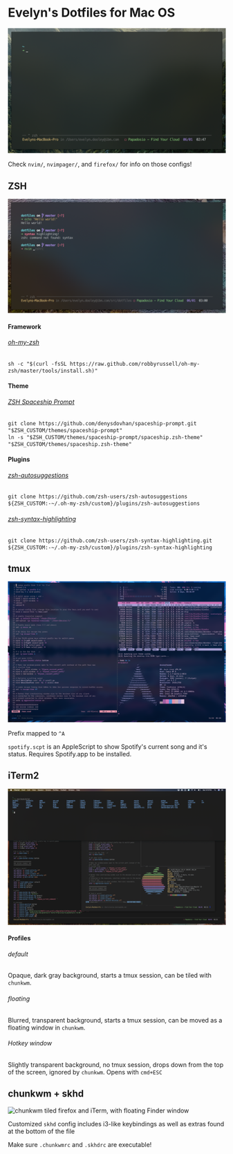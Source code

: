 # Evelyn's Dotfiles for Mac OS

![iTerm2 showing a ZSH Spaceship prompt inside a tmux session](/screens/term.png?raw=true)

Check `nvim/`, `nvimpager/`, and `firefox/` for info on those configs!

## ZSH

![ZSH prompt showing syntax hightlighting and auto suggestions](/screens/zsh.png?raw=true)

#### Framework 

###### [oh-my-zsh](https://ohmyz.sh/)

```
sh -c "$(curl -fsSL https://raw.github.com/robbyrussell/oh-my-zsh/master/tools/install.sh)"
```

#### Theme

###### [ZSH Spaceship Prompt](https://github.com/denysdovhan/spaceship-prompt)

```
git clone https://github.com/denysdovhan/spaceship-prompt.git "$ZSH_CUSTOM/themes/spaceship-prompt"
ln -s "$ZSH_CUSTOM/themes/spaceship-prompt/spaceship.zsh-theme" "$ZSH_CUSTOM/themes/spaceship.zsh-theme"
```

#### Plugins

###### [zsh-autosuggestions](https://github.com/zsh-users/zsh-autosuggestions)

```
git clone https://github.com/zsh-users/zsh-autosuggestions ${ZSH_CUSTOM:-~/.oh-my-zsh/custom}/plugins/zsh-autosuggestions
```

###### [zsh-syntax-highlighting](https://github.com/zsh-users/zsh-syntax-highlighting)

```
git clone https://github.com/zsh-users/zsh-syntax-highlighting.git ${ZSH_CUSTOM:-~/.oh-my-zsh/custom}/plugins/zsh-syntax-highlighting
```

## tmux

![tmux with three panes open, one showing neovim, another showing true color support, and another showing neofetch](/screens/tmux.png?raw=true)

Prefix mapped to `^A`

`spotify.scpt` is an AppleScript to show Spotify's current song and it's status. Requires Spotify.app to be installed.

## iTerm2

![Three iTerm2 windows: a tiled one, a floating one, and a drop down one.](/screens/iterm.png?raw=true)

#### Profiles

###### default
Opaque, dark gray background, starts a tmux session, can be tiled with `chunkwm`.

###### floating
Blurred, transparent background, starts a tmux session, can be moved as a floating window in `chunkwm`.

###### Hotkey window
Slightly transparent background, no tmux session, drops down from the top of the screen, ignored by `chunkwm`. Opens with `cmd+ESC`

## chunkwm + skhd

![chunkwm tiled firefox and iTerm, with floating Finder window](/screens/chunkwm/png?raw=true)

Customized `skhd` config includes i3-like keybindings as well as extras found at the bottom of the file

Make sure `.chunkwmrc` and `.skhdrc` are executable!



